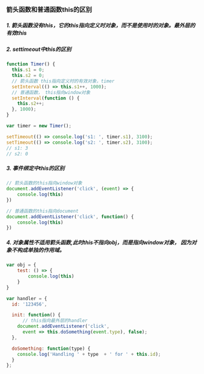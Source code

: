 ### 箭头函数和普通函数this的区别
##### 1. 箭头函数没有this，它的this指向定义时对象，而不是使用时的对象。最外层的有效this

##### 2. settimeout中this的区别

```js
function Timer() {
  this.s1 = 0;
  this.s2 = 0;
  // 箭头函数 this指向定义时的有效对象，timer
  setInterval(() => this.s1++, 1000);
  // 普通函数， this指向window对象
  setInterval(function () {
    this.s2++;
  }, 1000);
}

var timer = new Timer();

setTimeout(() => console.log('s1: ', timer.s1), 3100);
setTimeout(() => console.log('s2: ', timer.s2), 3100);
// s1: 3
// s2: 0
```

##### 3. 事件绑定中this的区别

```js
// 箭头函数的this指向window对象
document.addEventListener('click', (event) => {
    console.log(this)
})

// 普通函数的this指向document
document.addEventListener('click', function() {
    console.log(this)
})
```


##### 4. 对象属性不适用箭头函数,此时this不指向obj，而是指向window对象， 因为对象不构成单独的作用域。
```js
var obj = {
    test: () => {
        console.log(this)
    }
}
```


```js
var handler = {
  id: '123456',

  init: function() {
      // this指向最外层的handler
    document.addEventListener('click',
      event => this.doSomething(event.type), false);
  },

  doSomething: function(type) {
    console.log('Handling ' + type  + ' for ' + this.id);
  }
};
```
